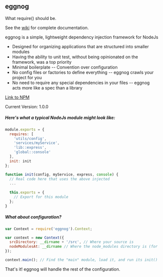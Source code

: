 ## eggnog ##
What require() should be.

See the [wiki](https://github.com/MikeyBurkman/eggnog/wiki) for complete documentation.

eggnog is a simple, lightweight dependency injection framework for NodeJs
- Designed for organizing applications that are structured into smaller modules
- Having the ability to unit test, without being opinionated on the framework, was a top priority 
- Minimal boilerplate -- Convention over configuration
- No config files or factories to define everything -- eggnog crawls your project for you
- No need to require any special dependencies in your files -- eggnog acts more like a spec than a library

[Link to NPM](https://www.npmjs.com/package/eggnog)

Current Version: 1.0.0

##### Here's what a typical NodeJs module might look like:
```js
module.exports = {
  requires: [
    'utils/config',
    'services/myService',
    'lib::express',
    'global::console'
  ],
  init: init
};

function init(config, myService, express, console) {
  // Real code here that uses the above injected 
  ...
  
  this.exports = {
    // Export for this module
  };
}
```

##### What about configuration?
```js
var Context = require('eggnog').Context;

var context = new Context({
  srcDirectory: __dirname + '/src', // Where your source is
  nodeModulesAt: __dirname // Where the node_modules directory is (for requiring external libraries)
});

context.main(); // Find the "main" module, load it, and run its init() function, returning its exports if there were any
```

That's it! eggnog will handle the rest of the configuration.
